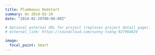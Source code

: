 ```yaml
---
title: Plumbeous Redstart
summary: On 2014-02-29
date: "2014-02-29T00:00:00Z"

# Optional external URL for project (replaces project detail page).
# external_link: https://soundcloud.com/sunny-tseng-927964029

image:
  focal_point: Smart
---
```

